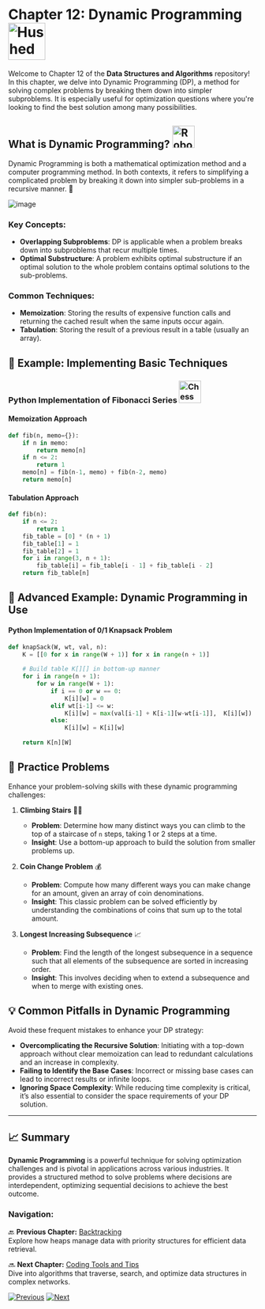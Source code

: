 # Chapter 12: Dynamic Programming <img src="https://raw.githubusercontent.com/Tarikul-Islam-Anik/Animated-Fluent-Emojis/master/Emojis/Smilies/Hushed%20Face.png" alt="Hushed Face" width="75" height="75" />

Welcome to Chapter 12 of the **Data Structures and Algorithms** repository! In this chapter, we delve into Dynamic Programming (DP), a method for solving complex problems by breaking them down into simpler subproblems. It is especially useful for optimization questions where you're looking to find the best solution among many possibilities.

## What is Dynamic Programming? <img src="https://raw.githubusercontent.com/Tarikul-Islam-Anik/Animated-Fluent-Emojis/master/Emojis/Smilies/Robot.png" alt="Robot" width="45" height="45" />

Dynamic Programming is both a mathematical optimization method and a computer programming method. In both contexts, it refers to simplifying a complicated problem by breaking it down into simpler sub-problems in a recursive manner. 🧠

![image](https://github.com/user-attachments/assets/47f38ab4-431e-4904-a20f-7c7da3aec4e2)


### Key Concepts:
- **Overlapping Subproblems**: DP is applicable when a problem breaks down into subproblems that recur multiple times.
- **Optimal Substructure**: A problem exhibits optimal substructure if an optimal solution to the whole problem contains optimal solutions to the sub-problems.

### Common Techniques:
- **Memoization**: Storing the results of expensive function calls and returning the cached result when the same inputs occur again.
- **Tabulation**: Storing the result of a previous result in a table (usually an array).

## 📖 Example: Implementing Basic Techniques

### Python Implementation of Fibonacci Series <img src="https://raw.githubusercontent.com/Tarikul-Islam-Anik/Animated-Fluent-Emojis/master/Emojis/Activities/Chess%20Pawn.png" alt="Chess Pawn" width="45" height="45" />

#### Memoization Approach
```python
def fib(n, memo={}):
    if n in memo:
        return memo[n]
    if n <= 2:
        return 1
    memo[n] = fib(n-1, memo) + fib(n-2, memo)
    return memo[n]
```
#### Tabulation Approach
```python
def fib(n):
    if n <= 2:
        return 1
    fib_table = [0] * (n + 1)
    fib_table[1] = 1
    fib_table[2] = 1
    for i in range(3, n + 1):
        fib_table[i] = fib_table[i - 1] + fib_table[i - 2]
    return fib_table[n]
```
## 📖 Advanced Example: Dynamic Programming in Use
#### Python Implementation of 0/1 Knapsack Problem
```python
def knapSack(W, wt, val, n):
    K = [[0 for x in range(W + 1)] for x in range(n + 1)]
 
    # Build table K[][] in bottom-up manner
    for i in range(n + 1):
        for w in range(W + 1):
            if i == 0 or w == 0:
                K[i][w] = 0
            elif wt[i-1] <= w:
                K[i][w] = max(val[i-1] + K[i-1][w-wt[i-1]],  K[i][w])
            else:
                K[i][w] = K[i][w]
 
    return K[n][W]
```
## 🧩 Practice Problems

Enhance your problem-solving skills with these dynamic programming challenges:

1. **Climbing Stairs** 🧗‍♂️
   - **Problem**: Determine how many distinct ways you can climb to the top of a staircase of `n` steps, taking 1 or 2 steps at a time.
   - **Insight**: Use a bottom-up approach to build the solution from smaller problems up.

2. **Coin Change Problem** 💰
   - **Problem**: Compute how many different ways you can make change for an amount, given an array of coin denominations.
   - **Insight**: This classic problem can be solved efficiently by understanding the combinations of coins that sum up to the total amount.

3. **Longest Increasing Subsequence** 📈
   - **Problem**: Find the length of the longest subsequence in a sequence such that all elements of the subsequence are sorted in increasing order.
   - **Insight**: This involves deciding when to extend a subsequence and when to merge with existing ones.

## 💡 Common Pitfalls in Dynamic Programming

Avoid these frequent mistakes to enhance your DP strategy:

- **Overcomplicating the Recursive Solution**: Initiating with a top-down approach without clear memoization can lead to redundant calculations and an increase in complexity.
- **Failing to Identify the Base Cases**: Incorrect or missing base cases can lead to incorrect results or infinite loops.
- **Ignoring Space Complexity**: While reducing time complexity is critical, it’s also essential to consider the space requirements of your DP solution.

---

## 📈 Summary

**Dynamic Programming** is a powerful technique for solving optimization challenges and is pivotal in applications across various industries. It provides a structured method to solve problems where decisions are interdependent, optimizing sequential decisions to achieve the best outcome.


### **Navigation:**

🔙 **Previous Chapter:** [Backtracking](chapter-11-backtracking.md)  
Explore how heaps manage data with priority structures for efficient data retrieval.

🔜 **Next Chapter:** [Coding Tools and Tips](chapter-13-coding-tools-tips.md)  
Dive into algorithms that traverse, search, and optimize data structures in complex networks.

[![Previous](https://img.shields.io/badge/Previous-Backtracking-blue?style=for-the-badge)](chapter-11-backtracking.md)
[![Next](https://img.shields.io/badge/Next-coding_tools_tips-green?style=for-the-badge)](chapter-13-coding-tools-tips.md)

